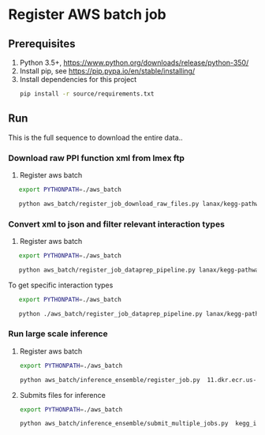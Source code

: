 
# Register AWS batch job

## Prerequisites
1. Python 3.5+, https://www.python.org/downloads/release/python-350/ 
2. Install pip, see https://pip.pypa.io/en/stable/installing/ 
3. Install dependencies for this project
    ```bash
    pip install -r source/requirements.txt
    ``` 



## Run
This is the full sequence to download the entire data..

### Download raw PPI function xml from Imex ftp

 1. Register aws batch
 
 ```bash
    export PYTHONPATH=./aws_batch

    python aws_batch/register_job_download_raw_files.py lanax/kegg-pathway-extractor:latest "<bucket>"

 ```
 
 
### Convert xml to json and filter relevant interaction types

 1. Register aws batch
 
 ```bash
    export PYTHONPATH=./aws_batch

    python aws_batch/register_job_dataprep_pipeline.py lanax/kegg-pathway-extractor:latest "<bucket>"

 ```
 To get specific interaction types
     
 ```bash
    export PYTHONPATH=./aws_batch

    python ./aws_batch/register_job_dataprep_pipeline.py lanax/kegg-pathway-extractor:latest aegovan-data "direct interaction,association,colocalization,phosphorylation,dephosphorylation,cleavage,enzymatic reaction,protein cleavage,methylation,ubiquitination,adp ribosylation,gtpase reaction,acetylation,covalent binding,deacetylation,demethylation,disulfide bond,atpase reaction,physical interaction,deubiquitination,hydroxylation,glycosylation,genetic interaction,putative self interaction,redox reaction,sumoylation,rna cleavage,self interaction,lipid cleavage,phosphotransfer,neddylation,palmitoylation,deamination,ampylation,demyristoylation,dna cleavage,transglutamination,deamidation,phospholipase reaction,deneddylation,depalmitoylation,dna elongation,isomerase reaction,proline isomerization  reaction"
 ```


### Run large scale inference

 1. Register aws batch
 
    ```bash
    export PYTHONPATH=./aws_batch

    python aws_batch/inference_ensemble/register_job.py  11.dkr.ecr.us-east-2.amazonaws.com/ppi-extractor:inf-gpu-1.0.0-202001250025 s3://aegovan-data  --job-name kegg_inference_multi  --cpus 4   
    
    ```
    
 2. Submits files for inference
 
    ```bash
    export PYTHONPATH=./aws_batch

    python aws_batch/inference_ensemble/submit_multiple_jobs.py  kegg_inference_multi:6 gpu99  s3://aegovan-data/pubmed_asbtract/inference_multi/  s3://aegovan-data/pubmed_asbtract/predictions_multi/ s3://aegovan-data/results/ppi-bert-2019-11-24-17-25-37-406/output/model.tar.gz,s3://aegovan-data/results/ppi-bert-2019-11-24-17-23-34-503/output/model.tar.gz,s3://aegovan-data/results/ppi-bert-2019-11-24-17-22-16-517/output/model.tar.gz,s3://aegovan-data/results/ppi-bert-2019-11-24-17-18-42-192/output/model.tar.gz,s3://aegovan-data/results/ppi-bert-2019-11-24-17-16-59-176/output/model.tar.gz,s3://aegovan-data/results/ppi-bert-2019-11-24-17-15-51-079/output/model.tar.gz,s3://aegovan-data/results/ppi-bert-2019-11-24-17-14-21-187/output/model.tar.gz,s3://aegovan-data/results/ppi-bert-2019-11-24-17-11-07-931/output/model.tar.gz,s3://aegovan-data/results/ppi-bert-2019-11-24-17-12-37-190/output/model.tar.gz,s3://aegovan-data/results/ppi-bert-2019-11-24-17-09-56-491/output/model.tar.gz PpiMulticlassDatasetFactory --positives-filter-threshold 0.99
    
    ```